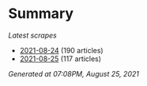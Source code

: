 # Summary
*Latest scrapes*
* [2021-08-24](https://github.com/nuuuwan/news_lk/blob/data/news_lk.2021-08-24.json) (190 articles)
* [2021-08-25](https://github.com/nuuuwan/news_lk/blob/data/news_lk.2021-08-25.json) (117 articles)

*Generated at 07:08PM, August 25, 2021*
